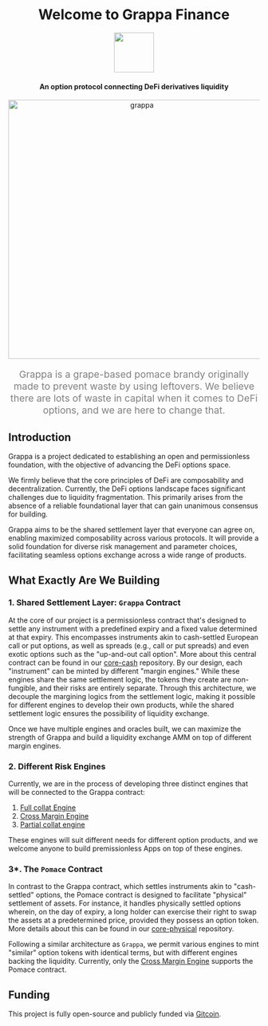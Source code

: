 
<div align="center">
  <h1 > Welcome to Grappa Finance</h1>
  
  <img height=80 src="https://avatars.githubusercontent.com/u/121327714"> </image>

  <h4 align="center"> An option protocol connecting DeFi derivatives liquidity </h4>
  
<p align='center'>
    <img src='https://i.imgur.com/A04IOW6.jpg' alt='grappa' width="520" />
</p> 

<div style="max-width:550px">
<p align="center" style="font-size:2vw;color:grey">
  Grappa is a grape-based pomace brandy originally made to prevent waste by using leftovers. We believe there are lots of waste in capital when it comes to DeFi options, and we are here to change that.
  </p>
</div>
</div>

## Introduction

Grappa is a project dedicated to establishing an open and permissionless foundation, with the objective of advancing the DeFi options space.

We firmly believe that the core principles of DeFi are composability and decentralization. Currently, the DeFi options landscape faces significant challenges due to liquidity fragmentation. This primarily arises from the absence of a reliable foundational layer that can gain unanimous consensus for building.

Grappa aims to be the shared settlement layer that everyone can agree on, enabling maximized composability across various protocols. It will provide a solid foundation for diverse risk management and parameter choices, facilitating seamless options exchange across a wide range of products.

## What Exactly Are We Building

### 1. Shared Settlement Layer: `Grappa` Contract

At the core of our project is a permissionless contract that's designed to settle any instrument with a predefined expiry and a fixed value determined at that expiry. This encompasses instruments akin to cash-settled European call or put options, as well as spreads (e.g., call or put spreads) and even exotic options such as the "up-and-out call option". More about this central contract can be found in our [core-cash](https://github.com/grappafinance/core-cash) repository.
By our design, each "instrument" can be minted by different "margin engines." While these engines share the same settlement logic, the tokens they create are non-fungible, and their risks are entirely separate. Through this architecture, we decouple the margining logics from the settlement logic, making it possible for different engines to develop their own products, while the shared settlement logic ensures the possibility of liquidity exchange.

Once we have multiple engines and oracles built, we can maximize the strength of Grappa and build a liquidity exchange AMM on top of different margin engines.

### 2. Different Risk Engines

Currently, we are in the process of developing three distinct engines that will be connected to the Grappa contract:
1. [Full collat Engine](https://github.com/grappafinance/full-collat-engine)
2. [Cross Margin Engine](https://github.com/grappafinance/cross-margin-engine)
3. [Partial collat engine](https://github.com/grappafinance/partial-collat-engine)

These engines will suit different needs for different option products, and we welcome anyone to build premissionless Apps on top of these engines.

### 3*. The `Pomace` Contract

In contrast to the Grappa contract, which settles instruments akin to "cash-settled" options, the Pomace contract is designed to facilitate "physical" settlement of assets. For instance, it handles physically settled options wherein, on the day of expiry, a long holder can exercise their right to swap the assets at a predetermined price, provided they possess an option token. More details about this can be found in our [core-physical](https://github.com/grappafinance/core-physical) repository.

Following a similar architecture as `Grappa`, we permit various engines to mint "similar" option tokens with identical terms, but with different engines backing the liquidity. Currently, only the [Cross Margin Engine](https://github.com/grappafinance/cross-margin-engine) supports the Pomace contract.

## Funding

This project is fully open-source and publicly funded via [Gitcoin](https://gitcoin.co/grants/7713/grappa-finance).
